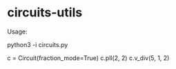 # circuits-utils

Usage:

python3 -i circuits.py

c = Circuit(fraction_mode=True)
c.pll(2, 2)
c.v_div(5, 1, 2)
